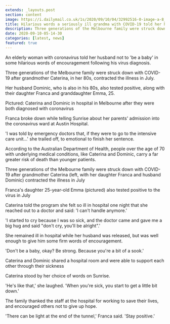 ```yaml
---
extends: _layouts.post
section: content
image: https://i.dailymail.co.uk/1s/2020/09/10/04/32992516-0-image-a-8_1599707524067.jpg 
title: Hilarious words a seriously ill grandma with COVID-19 told her husband in hospital 
description: Three generations of the Melbourne family were struck down with COVID-19 after grandmother Caterina, in her 80s, contracted the illness in July. 
date: 2020-09-10-05-14-30 
categories: [latest, news] 
featured: true 
--- 
```

An elderly woman with coronavirus told her husband not to 'be a baby' in some hilarious words of encouragement following his virus diagnosis.

Three generations of the Melbourne family were struck down with COVID-19 after grandmother Caterina, in her 80s, contracted the illness in July.

Her husband Dominic, who is also in his 80s, also tested positive, along with their daughter Franca and granddaughter Emma, 25.

Pictured: Caterina and Dominic in hospital in Melbourne after they were both diagnosed with coronavirus

Franca broke down while telling Sunrise about her parents' admission into the coronavirus ward at Austin Hospital.

'I was told by emergency doctors that, if they were to go to the intensive care unit...' she trailed off, to emotional to finish her sentence.

According to the Australian Department of Health, people over the age of 70 with underlying medical conditions, like Caterina and Dominic, carry a far greater risk of death than younger patients.

Three generations of the Melbourne family were struck down with COVID-19 after grandmother Caterina (left, with her daughter Franca and husband Dominic) contracted the illness in July

Franca's daughter 25-year-old Emma (pictured) also tested positive to the virus in July

Caterina told the program she felt so ill in hospital one night that she reached out to a doctor and said: 'I can't handle anymore.'

'I started to cry because I was so sick, and the doctor came and gave me a big hug and said "don't cry, you'll be alright".' 

She remained ill in hospital while her husband was released, but was well enough to give him some firm words of encouragement.

'Don't be a baby, okay? Be strong. Because you're a bit of a sook.'

Caterina and Dominic shared a hospital room and were able to support each other through their sickness

Caterina stood by her choice of words on Sunrise.

'He's like that,' she laughed. 'When you're sick, you start to get a little bit down.'

The family thanked the staff at the hospital for working to save their lives, and encouraged others not to give up hope.

'There can be light at the end of the tunnel,' Franca said. 'Stay positive.'

